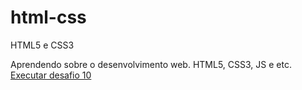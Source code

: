 # html-css
 HTML5 e CSS3

Aprendendo sobre o desenvolvimento web. HTML5, CSS3, JS e etc.
<a href="https://mateuslevidev.github.io/html-css/desafios/des010/android.html">Executar desafio 10</a>